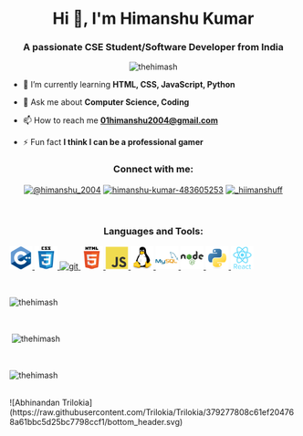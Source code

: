 <h1 align="center">Hi 👋, I'm Himanshu Kumar</h1>
<h3 align="center">A passionate CSE Student/Software Developer from India</h3>

<p align="center"> <img src="https://komarev.com/ghpvc/?username=thehimash&label=Profile%20views&color=0e75b6&style=flat" alt="thehimash" /> </p>

- 🌱 I’m currently learning **HTML, CSS, JavaScript, Python**

- 💬 Ask me about **Computer Science, Coding**

- 📫 How to reach me **01himanshu2004@gmail.com**

- ⚡ Fun fact **I think I can be a professional gamer**

<h3 align="center">Connect with me:</h3>
<p align="center">
<a href="https://twitter.com/@himanshu_2004" target="blank"><img align="center" src="https://raw.githubusercontent.com/rahuldkjain/github-profile-readme-generator/master/src/images/icons/Social/twitter.svg" alt="@himanshu_2004" height="30" width="40" /></a>
<a href="https://linkedin.com/in/himanshu-kumar-483605253" target="blank"><img align="center" src="https://raw.githubusercontent.com/rahuldkjain/github-profile-readme-generator/master/src/images/icons/Social/linked-in-alt.svg" alt="himanshu-kumar-483605253" height="30" width="40" /></a>
<a href="https://instagram.com/_hiimanshuff" target="blank"><img align="center" src="https://raw.githubusercontent.com/rahuldkjain/github-profile-readme-generator/master/src/images/icons/Social/instagram.svg" alt="_hiimanshuff" height="30" width="40" /></a>
</p>
<br/>
<h3 align="center">Languages and Tools:</h3>
<p align="left"> <a href="https://www.w3schools.com/cpp/" target="_blank" rel="noreferrer"> <img src="https://raw.githubusercontent.com/devicons/devicon/master/icons/cplusplus/cplusplus-original.svg" alt="cplusplus" width="40" height="40"/> </a> <a href="https://www.w3schools.com/css/" target="_blank" rel="noreferrer"> <img src="https://raw.githubusercontent.com/devicons/devicon/master/icons/css3/css3-original-wordmark.svg" alt="css3" width="40" height="40"/> </a> <a href="https://git-scm.com/" target="_blank" rel="noreferrer"> <img src="https://www.vectorlogo.zone/logos/git-scm/git-scm-icon.svg" alt="git" width="40" height="40"/> </a> <a href="https://www.w3.org/html/" target="_blank" rel="noreferrer"> <img src="https://raw.githubusercontent.com/devicons/devicon/master/icons/html5/html5-original-wordmark.svg" alt="html5" width="40" height="40"/> </a> <a href="https://developer.mozilla.org/en-US/docs/Web/JavaScript" target="_blank" rel="noreferrer"> <img src="https://raw.githubusercontent.com/devicons/devicon/master/icons/javascript/javascript-original.svg" alt="javascript" width="40" height="40"/> </a> <a href="https://www.linux.org/" target="_blank" rel="noreferrer"> <img src="https://raw.githubusercontent.com/devicons/devicon/master/icons/linux/linux-original.svg" alt="linux" width="40" height="40"/> </a> <a href="https://www.mysql.com/" target="_blank" rel="noreferrer"> <img src="https://raw.githubusercontent.com/devicons/devicon/master/icons/mysql/mysql-original-wordmark.svg" alt="mysql" width="40" height="40"/> </a> <a href="https://nodejs.org" target="_blank" rel="noreferrer"> <img src="https://raw.githubusercontent.com/devicons/devicon/master/icons/nodejs/nodejs-original-wordmark.svg" alt="nodejs" width="40" height="40"/> </a> <a href="https://www.python.org" target="_blank" rel="noreferrer"> <img src="https://raw.githubusercontent.com/devicons/devicon/master/icons/python/python-original.svg" alt="python" width="40" height="40"/> </a> <a href="https://reactjs.org/" target="_blank" rel="noreferrer"> <img src="https://raw.githubusercontent.com/devicons/devicon/master/icons/react/react-original-wordmark.svg" alt="react" width="40" height="40"/> </a> </p>
<br/>
<p><img align="center" src="https://github-readme-stats.vercel.app/api/top-langs?username=thehimash&show_icons=true&locale=en&layout=compact" alt="thehimash" /></p>
<br/>
<p>&nbsp;<img align="center" src="https://github-readme-stats.vercel.app/api?username=thehimash&show_icons=true&locale=en" alt="thehimash" /></p>
<br/>
<p><img align="center" src="https://github-readme-streak-stats.herokuapp.com/?user=thehimash&" alt="thehimash" /></p>
<br/>
![Abhinandan Trilokia](https://raw.githubusercontent.com/Trilokia/Trilokia/379277808c61ef204768a61bbc5d25bc7798ccf1/bottom_header.svg)
 
